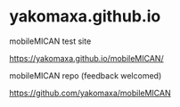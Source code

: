 # yakomaxa.github.io
mobileMICAN test site

https://yakomaxa.github.io/mobileMICAN/

mobileMICAN repo (feedback welcomed)

https://github.com/yakomaxa/mobileMICAN
